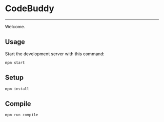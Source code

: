 # CodeBuddy

----

Welcome.


Usage
---
 
Start the development server with this command:
 
```
npm start
``` 
 
Setup
-----

```
npm install
```

Compile
---
 
```
npm run compile
```